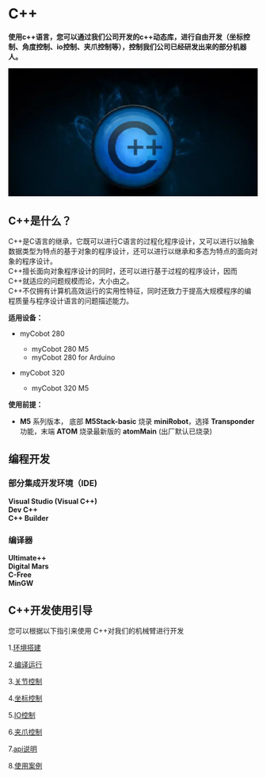 # C++

**使用c++语言，您可以通过我们公司开发的c++动态库，进行自由开发（坐标控制、角度控制、io控制、夹爪控制等），控制我们公司已经研发出来的部分机器人。**<br>

![pic](../../../resources/3-FunctionsAndApplications/6.developmentGuide/Cplus/Cplus.jpg)

## C++是什么？

C++是C语言的继承，它既可以进行C语言的过程化程序设计，又可以进行以抽象数据类型为特点的基于对象的程序设计，还可以进行以继承和多态为特点的面向对象的程序设计。<br>
C++擅长面向对象程序设计的同时，还可以进行基于过程的程序设计，因而C++就适应的问题规模而论，大小由之。<br>
C++不仅拥有计算机高效运行的实用性特征，同时还致力于提高大规模程序的编程质量与程序设计语言的问题描述能力。

**适用设备：**

- myCobot 280
  - myCobot 280 M5
  - myCobot 280 for Arduino <br>
  
- myCobot 320
  - myCobot 320 M5 <br>

**使用前提：**

- **M5** 系列版本， 底部 **M5Stack-basic** 烧录 **miniRobot**，选择 **Transponder** 功能，末端 **ATOM** 烧录最新版的 **atomMain** (出厂默认已烧录)


## 编程开发

### 部分集成开发环境（IDE)

**Visual Studio (Visual C++)**<br>
**Dev C++**<br>
**C++ Builder**

### 编译器

**Ultimate++**<br>
**Digital Mars**<br>
**C-Free**<br>
**MinGW**

## C++开发使用引导

您可以根据以下指引来使用 C++对我们的机械臂进行开发

1.[环境搭建](8.1-download.md)

2.[编译运行](8.2-build.md)

3.[关节控制](8.3-angle.md)

4.[坐标控制](8.4-coord.md)

5.[IO控制](8.5-io.md)

6.[夹爪控制](8.6-gripper.md)

7.[api说明](8.7-API.md)

8.[使用案例](8.8-example.md)

